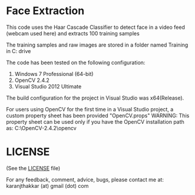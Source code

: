 # Face Extraction

This code uses the Haar Cascade Classifier to detect face in a video feed (webcam used here) and extracts 100 training samples

The training samples and raw images are stored in a folder named Training in C: drive

The code has been tested on the following configuration:

1. Windows 7 Professional (64-bit)
2. OpenCV 2.4.2
3. Visual Studio 2012 Ultimate

The build configuration for the project in Visual Studio was x64(Release).


For users using OpenCV for the first time in a Visual Studio project, a custom property sheet has been provided "OpenCV.props"
WARNING: This property sheet can be used only if you have the OpenCV installation path as: C:\OpenCV-2.4.2\opencv

# LICENSE

(See the [LICENSE](https://github.com/karanjthakkar/face-extraction/blob/master/LICENSE.txt) file)

For any feedback, comment, advice, bugs, please contact me at:
karanjthakkar (at) gmail (dot) com
